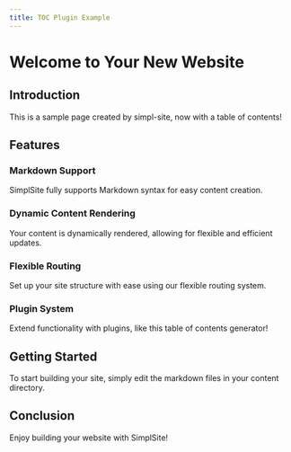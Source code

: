 ```yaml
---
title: TOC Plugin Example
---
```


# Welcome to Your New Website

## Introduction

This is a sample page created by simpl-site, now with a table of contents!

## Features

### Markdown Support

SimplSite fully supports Markdown syntax for easy content creation.

### Dynamic Content Rendering

Your content is dynamically rendered, allowing for flexible and efficient updates.

### Flexible Routing

Set up your site structure with ease using our flexible routing system.

### Plugin System

Extend functionality with plugins, like this table of contents generator!

## Getting Started

To start building your site, simply edit the markdown files in your content directory.

## Conclusion

Enjoy building your website with SimplSite!